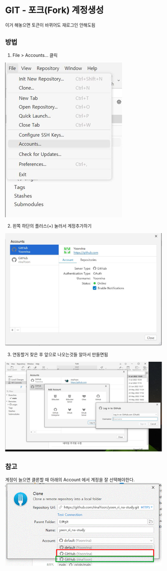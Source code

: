 # GIT - 포크(Fork) 계정생성
이거 해놓으면 토큰이 바뀌어도 재로그인 안해도됨

## 방법
1. File > Accounts... 클릭
<img src="img/fork_accounts_1.JPG">

2. 왼쪽 하단의 플러스(+) 눌러서 계정추가하기
<img src="img/fork_accounts_2.JPG">

3. 연동할거 찾은 후 앞으로 나오는것들 알아서 만들면됨
<img src="img/fork_accounts_3.JPG">

## 참고
계정이 늘으면 클론할 때 아래의 Account 에서 계정을 잘 선택해야한다.
<img src="img/fork_accounts_4.GIF">
